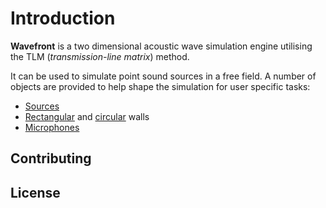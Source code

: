 # Introduction

**Wavefront** is a two dimensional acoustic wave simulation engine utilising the TLM (_transmission-line matrix_) method. 

It can be used to simulate point sound sources in a free field. A number of objects are provided to help shape the simulation for user specific tasks:

* [Sources](objects/source.md)
* [Rectangular](objects/rect_wall.md) and [circular](objects/circ_wall.md) walls
* [Microphones](objects/microphone.md)

## Contributing

## License